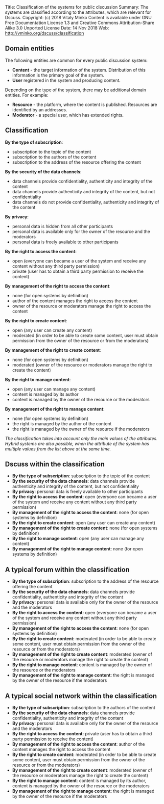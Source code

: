Title:      Classification of the systems for public discussion
Summary:    The systems are classified according to the attributes, which are
            relevant for Dscuss.
Copyright:  (c) 2018 Vitaly Minko
            Content is available under GNU Free Documentation License 1.3 and
            Creative Commons Attribution-Share Alike 3.0 Unported License
Date:       14 Nov 2018
Web:        http://vminko.org/dscuss/classification


Domain entities
---------------

The following entities are common for every public discussion system:

* __Content__ - the target information of the system. Distribution of this
  information is the primary goal of the system.
* __User__ registered in the system and producing content.

Depending on the type of the system, there may be additional domain entities. For example:

* __Resource__ - the platform, where the content is published. Resources are
  identified by an addresses.
* __Moderator__ - a special user, which has extended rights.


Classification
--------------

__By the type of subscription__:

* subscription to the topic of the content
* subscription to the authors of the content
* subscription to the address of the resource offering the content

__By the security of the data channels__:

* data channels provide confidentiality, authenticity and integrity of the content
* data channels provide authenticity and integrity of the content, but not confidentiality
* data channels do not provide confidentiality, authenticity and integrity of the content

__By privacy__:

* personal data is hidden from all other participants
* personal data is available only for the owner of the resource and the moderators
* personal data is freely available to other participants

__By the right to access the content__:

* open (everyone can became a user of the system and receive any content without
  any third party permission)
* private (user has to obtain a third party permission to receive the content)

__By management of the right to access the content__:

* none (for open systems by definition)
* author of the content manages the right to access the content
* owner of the resource or moderators manage the right to access the content

__By the right to create content__:

* open (any user can create any content) 
* moderated (in order to be able to create some content, user must obtain
  permission from the owner of the resource or from the moderators)

__By management of the right to create content__:

* none (for open systems by definition)
* moderated (owner of the resource or moderators manage the right to create the
content)

__By the right to manage content__:

* open (any user can manage any content)
* content is managed by its author
* content is managed by the owner of the resource or the moderators

__By management of the right to manage content__:

* none (for open systems by definition)
* the right is managed by the author of the content
* the right is managed by the owner of the resource if the moderators

_The classification takes into account only the main values of the attributes. Hybrid
systems are also possible, when the attribute of the system has multiple values
from the list above at the same time._


Dscuss within the classification
--------------------------------

* __By the type of subscription__:  subscription to the topic of the content
* __By the security of the data channels__:  data channels provide authenticity
  and integrity of the content, but not confidentiality
* __By privacy__: personal data is freely available to other participants
* __By the right to access the content__: open (everyone can became a user of
  the system and receive any content without any third party permission)
* __By management of the right to access the content__: none (for open systems
  by definition)
* __By the right to create content__: open (any user can create any content) 
* __By management of the right to create content__: none (for open systems by
  definition)
* __By the right to manage content__: open (any user can manage any content)
* __By management of the right to manage content__: none (for open systems by
  definition)


A typical forum within the classification
-----------------------------------------

* __By the type of subscription__: subscription to the address of the resource
  offering the content
* __By the security of the data channels__: data channels provide
  confidentiality, authenticity and integrity of the content
* __By privacy__: personal data is available only for the owner of the resource
  and the moderators
* __By the right to access the content__: open (everyone can became a user of
  the system and receive any content without any third party permission)
* __By management of the right to access the content__: none (for open systems
  by definition)
* __By the right to create content__:  moderated (in order to be able to create
  some content, user must obtain permission from the owner of the resource or
  from the moderators)
* __By management of the right to create content__: moderated (owner of the
  resource or moderators manage the right to create the content)
* __By the right to manage content__: content is managed by the owner of the
  resource or the moderators
* __By management of the right to manage content__: the right is managed by the
  owner of the resource if the moderators


A typical social network within the classification
--------------------------------------------------

* __By the type of subscription__: subscription to the authors of the content
* __By the security of the data channels__: data channels provide
  confidentiality, authenticity and integrity of the content
* __By privacy__: personal data is available only for the owner of the resource
  and the moderators
* __By the right to access the content__: private (user has to obtain a third
  party permission to receive the content)
* __By management of the right to access the content__: author of the content
  manages the right to access the content
* __By the right to create content__: moderated (in order to be able to create
  some content, user must obtain permission from the owner of the resource or
  from the moderators)
* __By management of the right to create content__: moderated (owner of the
  resource or moderators manage the right to create the content)
* __By the right to manage content__: content is managed by its author, content
  is managed by the owner of the resource or the moderators
* __By management of the right to manage content__: the right is managed by the
  owner of the resource if the moderators

